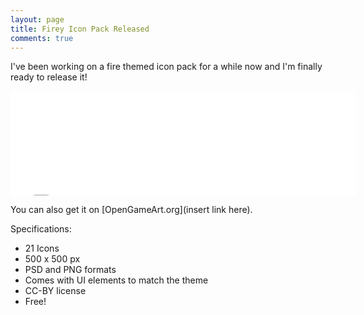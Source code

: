 ```yaml
---
layout: page
title: Firey Icon Pack Released
comments: true
---
```


I've been working on a fire themed icon pack for a while now and I'm finally ready to release it!

<iframe src="//itch.io/embed/26215?linkback=true" width="552" height="167" frameborder="0"></iframe>

<span class="more"></span>

You can also get it on [OpenGameArt.org](insert link here).

Specifications:

* 21 Icons
* 500 x 500 px
* PSD and PNG formats
* Comes with UI elements to match the theme
* CC-BY license
* Free!
